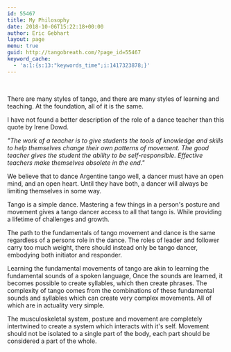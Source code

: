 ```yaml
---
id: 55467
title: My Philosophy
date: 2018-10-06T15:22:18+00:00
author: Eric Gebhart
layout: page
menu: true
guid: http://tangobreath.com/?page_id=55467
keyword_cache:
  - 'a:1:{s:13:"keywords_time";i:1417323878;}'
---
```

&nbsp;

There are many styles of tango, and there are many styles of learning and teaching. At the foundation, all of it is the same.

I have not found a better description of the role of a dance teacher than this quote by Irene Dowd.

_"The work of a teacher is to give students the tools of knowledge and skills to help themselves change their own patterns of movement. The good teacher gives the student the ability to be self-responsible. Effective teachers make themselves obsolete in the end."_
  

We believe that to dance Argentine tango well, a dancer must have an open mind, and an open heart. Until they have both, a dancer will always be limiting themselves in some way.

Tango is a simple dance. Mastering a few things in a person's posture and movement gives a tango dancer access to all that tango is. While providing a lifetime of challenges and growth.

The path to the fundamentals of tango movement and dance is the same regardless of a persons role in the dance. The roles of leader and follower carry too much weight, there should instead only be tango dancer, embodying both initiator and responder.

Learning the fundamental movements of tango are akin to learning the fundamental sounds of a spoken language, Once the sounds are learned, it becomes possible to create syllables, which then create phrases. The complexity of tango comes from the combinations of these fundamental sounds and syllables which can create very complex movements.  All of which are in actuality very simple.

The musculoskeletal system, posture and movement are completely intertwined to create a system which interacts with it's self. Movement should not be isolated to a single part of the body, each part should be considered a part of the whole.
